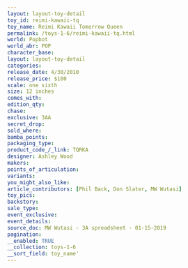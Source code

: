 ```yaml
---
layout: layout-toy-detail 
toy_id: reimi-kawaii-tq
toy_name: Reimi Kawaii Tomorrow Queen
permalink: /toys-1-6/reimi-kawaii-tq.html
world: Popbot
world_abr: POP
character_base: 
layout: layout-toy-detail
categories: 
release_date: 4/30/2010
release_price: $100 
scale: one sixth
size: 12 inches
comes_with: 
edition_qty: 
chase: 
exclusive: 3AA
secret_drop: 
sold_where: 
bamba_points: 
packaging_type: 
product_code_/_link: TQRKA
designer: Ashley Wood
makers: 
points_of_articulation: 
variants: 
you_might_also_like: 
article_contributors: [Phil Back, Don Slater, MW Wutasi]
toy_pics: 
backstory: 
sale_type: 
event_exclusive: 
event_details: 
source_doc: MW Wutasi - 3A spreadsheet - 01-15-2019
pagination: 
__enabled: TRUE
__collection: toys-1-6
__sort_field: toy_name'
---
```

